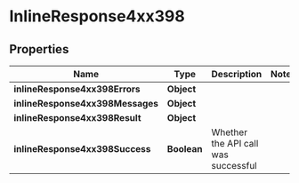 # InlineResponse4xx398

## Properties
Name | Type | Description | Notes
------------ | ------------- | ------------- | -------------
**inlineResponse4xx398Errors** | **Object** |  | 
**inlineResponse4xx398Messages** | **Object** |  | 
**inlineResponse4xx398Result** | **Object** |  | 
**inlineResponse4xx398Success** | **Boolean** | Whether the API call was successful | 
